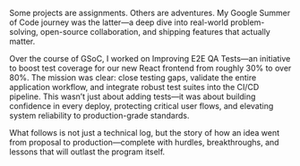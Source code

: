 Some projects are assignments. Others are adventures. My Google Summer of Code journey was the latter—a deep dive into real-world problem-solving, open-source collaboration, and shipping features that actually matter.

Over the course of GSoC, I worked on Improving E2E QA Tests—an initiative to boost test coverage for our new React frontend from roughly 30% to over 80%. The mission was clear: close testing gaps, validate the entire application workflow, and integrate robust test suites into the CI/CD pipeline. This wasn’t just about adding tests—it was about building confidence in every deploy, protecting critical user flows, and elevating system reliability to production-grade standards.

What follows is not just a technical log, but the story of how an idea went from proposal to production—complete with hurdles, breakthroughs, and lessons that will outlast the program itself.
